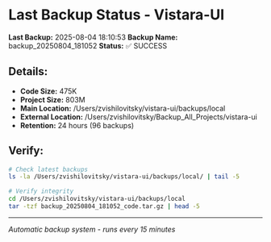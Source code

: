 # Last Backup Status - Vistara-UI

**Last Backup:** 2025-08-04 18:10:53
**Backup Name:** backup_20250804_181052
**Status:** ✅ SUCCESS

## Details:
- **Code Size:** 475K
- **Project Size:** 803M
- **Main Location:** /Users/zvishilovitsky/vistara-ui/backups/local
- **External Location:** /Users/zvishilovitsky/Backup_All_Projects/vistara-ui
- **Retention:** 24 hours (96 backups)

## Verify:
```bash
# Check latest backups
ls -la /Users/zvishilovitsky/vistara-ui/backups/local/ | tail -5

# Verify integrity
cd /Users/zvishilovitsky/vistara-ui/backups/local
tar -tzf backup_20250804_181052_code.tar.gz | head -5
```

---
*Automatic backup system - runs every 15 minutes*
